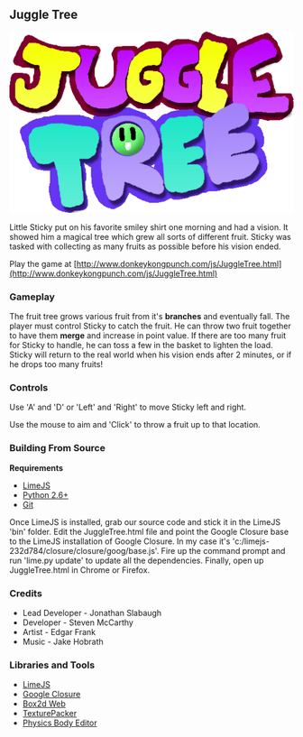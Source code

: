 ## Juggle Tree

![JuggleTree](/Raw%20Images/Title.png)

Little Sticky put on his favorite smiley shirt one morning and had a vision. It showed him a magical tree which grew all sorts of different fruit. Sticky was tasked with collecting as many fruits as possible before his vision ended.

Play the game at [http://www.donkeykongpunch.com/js/JuggleTree.html](http://www.donkeykongpunch.com/js/JuggleTree.html)

### Gameplay

The fruit tree grows various fruit from it's **branches** and eventually fall. The player must control Sticky to catch the fruit. He can throw two fruit together to have them **merge** and increase in point value. If there are too many fruit for Sticky to handle, he can toss a few in the basket to lighten the load. Sticky will return to the real world when his vision ends after 2 minutes, or if he drops too many fruits!

### Controls

Use 'A' and 'D' or 'Left' and 'Right' to move Sticky left and right.

Use the mouse to aim and 'Click' to throw a fruit up to that location.

### Building From Source

**Requirements**

* [LimeJS](http://www.limejs.com/)
* [Python 2.6+](http://www.python.org/)
* [Git](http://git-scm.com/download)

Once LimeJS is installed, grab our source code and stick it in the LimeJS 'bin' folder. Edit the JuggleTree.html file and point the Google Closure base to the LimeJS installation of Google Closure. In my case it's 'c:/limejs-232d784/closure/closure/goog/base.js'. Fire up the command prompt and run 'lime.py update' to update all the dependencies. Finally, open up JuggleTree.html in Chrome or Firefox.


### Credits
* Lead Developer - Jonathan Slabaugh
* Developer - Steven McCarthy
* Artist - Edgar Frank
* Music - Jake Hobrath

### Libraries and Tools
* [LimeJS](http://www.limejs.com/)
* [Google Closure](https://developers.google.com/closure/)
* [Box2d Web](http://code.google.com/p/box2dweb/)
* [TexturePacker](http://www.codeandweb.com/texturepacker)
* [Physics Body Editor](http://code.google.com/p/box2d-editor/)
